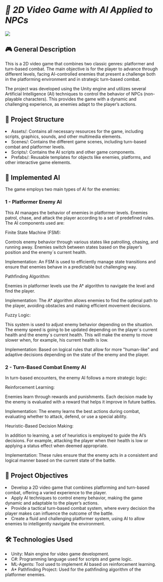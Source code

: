 <h1><em>📜 2D Video Game with AI Applied to NPCs</em></h1> <p align="left"> <img src="https://img.shields.io/badge/STATUS-IN%20DEVELOPMENT-green"> </p> <h2>🎮 General Description</h2>
This is a 2D video game that combines two classic genres: platformer and turn-based combat. The main objective is for the player to advance through different levels, facing AI-controlled enemies that present a challenge both in the platforming environment and in strategic turn-based combat.

The project was developed using the Unity engine and utilizes several Artificial Intelligence (AI) techniques to control the behavior of NPCs (non-playable characters). This provides the game with a dynamic and challenging experience, as enemies adapt to the player’s actions.

<h2>📂 Project Structure</h2> <li>Assets/: Contains all necessary resources for the game, including scripts, graphics, sounds, and other multimedia elements.</li> <li>Scenes/: Contains the different game scenes, including turn-based combat and platformer levels.</li> <li>Scripts/: Contains the AI scripts and other game components.</li> <li>Prefabs/: Reusable templates for objects like enemies, platforms, and other interactive game elements.</li> <h2>🧠 Implemented AI</h2>
The game employs two main types of AI for the enemies:

<h3>1 - Platformer Enemy AI</h3>
This AI manages the behavior of enemies in platformer levels. Enemies patrol, chase, and attack the player according to a set of predefined rules. The AI components used are:

Finite State Machine (FSM):

Controls enemy behavior through various states like patrolling, chasing, and running away. Enemies switch between states based on the player’s position and the enemy´s current health.

Implementation: An FSM is used to efficiently manage state transitions and ensure that enemies behave in a predictable but challenging way.

Pathfinding Algorithm:

Enemies in platformer levels use the A* algorithm to navigate the level and find the player.

Implementation: The A* algorithm allows enemies to find the optimal path to the player, avoiding obstacles and making efficient movement decisions.

Fuzzy Logic:

This system is used to adjust enemy behavior depending on the situation. The enemy speed is going to be updated depending on the player´s current health and the enemy´s current health. This will make the enemy to move slower when, for example, his current health is low. 

Implementation: Based on logical rules that allow for more "human-like" and adaptive decisions depending on the state of the enemy and the player.

<h3>2 - Turn-Based Combat Enemy AI</h3>
In turn-based encounters, the enemy AI follows a more strategic logic:

Reinforcement Learning:

Enemies learn through rewards and punishments. Each decision made by the enemy is evaluated with a reward that helps it improve in future battles.

Implementation: The enemy learns the best actions during combat, evaluating whether to attack, defend, or use a special ability.

Heuristic-Based Decision Making:

In addition to learning, a set of heuristics is employed to guide the AI’s decisions. For example, attacking the player when their health is low or applying a status effect when deemed appropriate.

Implementation: These rules ensure that the enemy acts in a consistent and logical manner based on the current state of the battle.

<h2>🎯 Project Objectives</h2> <li>Develop a 2D video game that combines platforming and turn-based combat, offering a varied experience to the player.</li> <li>Apply AI techniques to control enemy behavior, making the game dynamic and adaptable to the player’s actions.</li> <li>Provide a tactical turn-based combat system, where every decision the player makes can influence the outcome of the battle.</li> <li>Create a fluid and challenging platformer system, using AI to allow enemies to intelligently navigate the environment.</li> <h2>🛠️ Technologies Used</h2> <li>Unity: Main engine for video game development.</li> <li>C#: Programming language used for scripts and game logic.</li> <li>ML-Agents: Tool used to implement AI based on reinforcement learning.</li> <li>A* Pathfinding Project: Used for the pathfinding algorithm of the platformer enemies.</li>